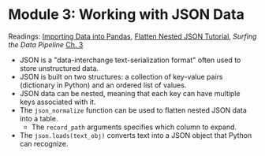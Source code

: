 # Module 3: Working with JSON Data

Readings: [Importing Data into Pandas](https://www.datacamp.com/community/tutorials/importing-data-into-pandas), [Flatten Nested JSON Tutorial](https://www.kaggle.com/jboysen/quick-tutorial-flatten-nested-json-in-pandas), *Surfing the Data Pipeline* [Ch. 3](https://jkropko.github.io/surfing-the-data-pipeline/ch3.html)

- JSON is a "data-interchange text-serialization format" often used to store unstructured data.
- JSON is built on two structures: a collection of key-value pairs (dictionary in Python) and an ordered list of values.
- JSON data can be nested, meaning that each key can have multiple keys associated with it.
- The `json_normalize` function can be used to flatten nested JSON data into a table.
  - The `record_path` arguments specifies which column to expand.
- The `json.loads(text_obj)` converts text into a JSON object that Python can recognize.